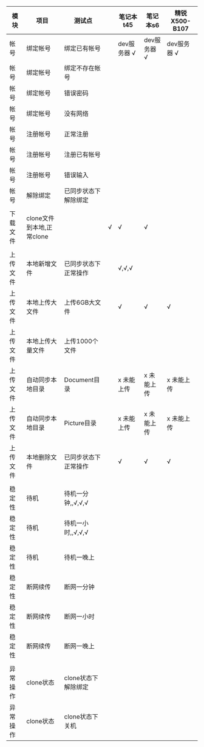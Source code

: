 模块|项目|测试点||笔记本t45|笔记本s6|精锐X500-B107|
-----|-----|-----|-----|-----|-----|-----|
帐号|绑定帐号|绑定已有帐号||dev服务器 √|dev服务器 √|dev服务器 √|
帐号|绑定帐号|绑定不存在帐号||||
帐号|绑定帐号|错误密码||||
帐号|绑定帐号|没有网络||||
帐号|注册帐号|正常注册||||
帐号|注册帐号|注册已有帐号||||
帐号|注册帐号|错误输入||||
帐号|解除绑定|已同步状态下解除绑定||||
|||||||
下载文件|clone文件到本地,正常clone||√|√|√|
|||||||
上传文件|本地新增文件|已同步状态下正常操作||√,√,√|
上传文件|本地上传大文件|上传6GB大文件||√|√|√|
上传文件|本地上传大量文件|上传1000个文件||||
上传文件|自动同步本地目录|Document目录||x 未能上传|x 未能上传|x 未能上传|
上传文件|自动同步本地目录|Picture目录||x 未能上传|x 未能上传|x 未能上传|
上传文件|本地删除文件|已同步状态下正常操作||√|√|√|
|||||||
稳定性|待机|待机一分钟,,√,√,√|
稳定性|待机|待机一小时,,√,√,√|
稳定性|待机|待机一晚上||||
稳定性|断网续传|断网一分钟||||
稳定性|断网续传|断网一小时||||
稳定性|断网续传|断网一晚上||||
|||||||
异常操作|clone状态|clone状态下解除绑定||||
异常操作|clone状态|clone状态下关机||||
